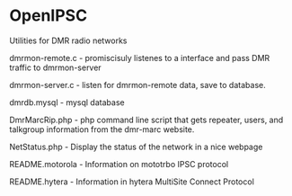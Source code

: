 OpenIPSC
========
Utilities for DMR radio networks

dmrmon-remote.c     - promiscisuly listenes to a interface and pass DMR traffic to dmrmon-server

dmrmon-server.c    - listen for dmrmon-remote data, save to database. 

dmrdb.mysql       - mysql database 

DmrMarcRip.php    - php command line script that gets repeater, users, and talkgroup information from the dmr-marc website.

NetStatus.php     - Display the status of the network in a nice webpage

README.motorola   - Information on mototrbo IPSC protocol 

README.hytera     - Information in hytera MultiSite Connect Protocol

